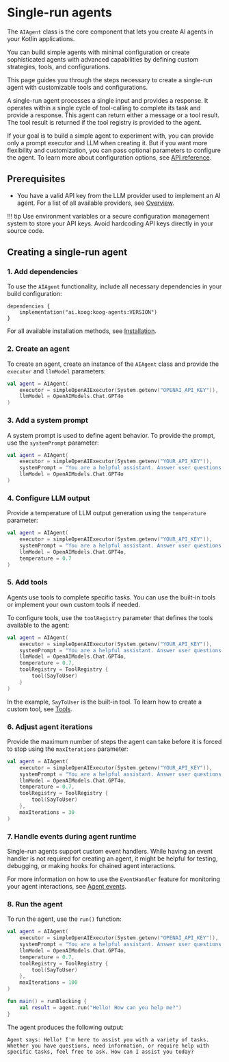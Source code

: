 # Single-run agents

The `AIAgent` class is the core component that lets you create AI agents in your Kotlin applications.

You can build simple agents with minimal configuration or create sophisticated agents with advanced capabilities by
defining custom strategies, tools, and configurations.

This page guides you through the steps necessary to create a single-run agent with customizable tools and configurations.

A single-run agent processes a single input and provides a response.
It operates within a single cycle of tool-calling to complete its task and provide a response.
This agent can return either a message or a tool result.
The tool result is returned if the tool registry is provided to the agent.

If your goal is to build a simple agent to experiment with, you can provide only a prompt executor and LLM when creating it.
But if you want more flexibility and customization, you can pass optional parameters to configure the agent.
To learn more about configuration options, see [API reference](https://api.koog.ai/agents/agents-core/ai.koog.agents.core.agent/-a-i-agent/-a-i-agent.html).

## Prerequisites

- You have a valid API key from the LLM provider used to implement an AI agent. For a list of all available providers, see [Overview](index.md).

!!! tip
    Use environment variables or a secure configuration management system to store your API keys.
    Avoid hardcoding API keys directly in your source code.

## Creating a single-run agent

### 1. Add dependencies

To use the `AIAgent` functionality, include all necessary dependencies in your build configuration:

```
dependencies {
    implementation("ai.koog:koog-agents:VERSION")
}
```

For all available installation methods, see [Installation](index.md#installation).

### 2. Create an agent 

To create an agent, create an instance of the `AIAgent` class and provide the `executor` and `llmModel` parameters:

```kotlin
val agent = AIAgent(
    executor = simpleOpenAIExecutor(System.getenv("OPENAI_API_KEY")),
    llmModel = OpenAIModels.Chat.GPT4o
)
```

### 3. Add a system prompt

A system prompt is used to define agent behavior. To provide the prompt, use the `systemPrompt` parameter:

```kotlin
val agent = AIAgent(
    executor = simpleOpenAIExecutor(System.getenv("YOUR_API_KEY")),
    systemPrompt = "You are a helpful assistant. Answer user questions concisely.",
    llmModel = OpenAIModels.Chat.GPT4o
)
```

### 4. Configure LLM output

Provide a temperature of LLM output generation using the `temperature` parameter:

```kotlin
val agent = AIAgent(
    executor = simpleOpenAIExecutor(System.getenv("YOUR_API_KEY")),
    systemPrompt = "You are a helpful assistant. Answer user questions concisely.",
    llmModel = OpenAIModels.Chat.GPT4o,
    temperature = 0.7
)
```

### 5. Add tools

Agents use tools to complete specific tasks.
You can use the built-in tools or implement your own custom tools if needed.

To configure tools, use the `toolRegistry` parameter that defines the tools available to the agent:

```kotlin
val agent = AIAgent(
    executor = simpleOpenAIExecutor(System.getenv("YOUR_API_KEY")),
    systemPrompt = "You are a helpful assistant. Answer user questions concisely.",
    llmModel = OpenAIModels.Chat.GPT4o,
    temperature = 0.7,
    toolRegistry = ToolRegistry {
        tool(SayToUser)
    }
)
```
In the example, `SayToUser` is the built-in tool. To learn how to create a custom tool, see [Tools](tools.md).

### 6. Adjust agent iterations

Provide the maximum number of steps the agent can take before it is forced to stop using the `maxIterations` parameter:

```kotlin
val agent = AIAgent(
    executor = simpleOpenAIExecutor(System.getenv("YOUR_API_KEY")),
    systemPrompt = "You are a helpful assistant. Answer user questions concisely.",
    llmModel = OpenAIModels.Chat.GPT4o,
    temperature = 0.7,
    toolRegistry = ToolRegistry {
        tool(SayToUser)
    },
    maxIterations = 30
)
```

### 7. Handle events during agent runtime

Single-run agents support custom event handlers.
While having an event handler is not required for creating an agent, it might be helpful for testing, debugging, or making hooks for chained agent interactions.

For more information on how to use the `EventHandler` feature for monitoring your agent interactions, see [Agent events](agent-events.md).

### 8. Run the agent

To run the agent, use the `run()` function:

```kotlin
val agent = AIAgent(
    executor = simpleOpenAIExecutor(System.getenv("OPENAI_API_KEY")),
    systemPrompt = "You are a helpful assistant. Answer user questions concisely.",
    llmModel = OpenAIModels.Chat.GPT4o,
    temperature = 0.7,
    toolRegistry = ToolRegistry {
        tool(SayToUser)
    },
    maxIterations = 100
)

fun main() = runBlocking {
    val result = agent.run("Hello! How can you help me?")
}
```

The agent produces the following output:

```
Agent says: Hello! I'm here to assist you with a variety of tasks. Whether you have questions, need information, or require help with specific tasks, feel free to ask. How can I assist you today?
```
